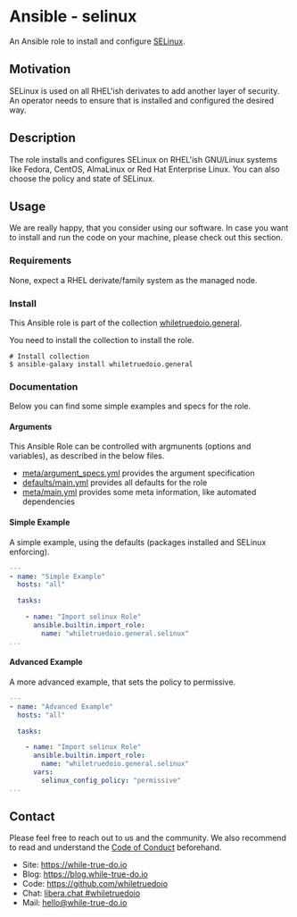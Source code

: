 <!--
reference: https://www.makeareadme.com/
reference: https://commonmark.org/
-->

# Ansible - selinux

An Ansible role to install and configure [SELinux](https://selinuxproject.org/).

## Motivation

SELinux is used on all RHEL'ish derivates to add another layer of security. An
operator needs to ensure that is installed and configured the desired way.

## Description

The role installs and configures SELinux on RHEL'ish GNU/Linux systems like
Fedora, CentOS, AlmaLinux or Red Hat Enterprise Linux. You can also choose the
policy and state of SELinux.

## Usage

We are really happy, that you consider using our software. In case you want to
install and run the code on your machine, please check out this section.

### Requirements

None, expect a RHEL derivate/family system as the managed node.

### Install

This Ansible role is part of the collection
[whiletruedoio.general](https://github.com/whiletruedoio/whiletruedoio.general).

You need to install the collection to install the role.

```shell
# Install collection
$ ansible-galaxy install whiletruedoio.general
```

### Documentation

Below you can find some simple examples and specs for the role.

#### Arguments

This Ansible Role can be controlled with argmunents (options and variables), as
described in the below files.

- [meta/argument_specs.yml](meta/argument_specs.yml) provides the argument
  specification
- [defaults/main.yml](defaults/main.yml) provides all defaults for the role
- [meta/main.yml](meta/main.yml) provides some meta information, like automated
  dependencies

#### Simple Example

A simple example, using the defaults (packages installed and SELinux enforcing).

```yaml
---
- name: "Simple Example"
  hosts: "all"

  tasks:

    - name: "Import selinux Role"
      ansible.builtin.import_role:
        name: "whiletruedoio.general.selinux"
...
```

#### Advanced Example

A more advanced example, that sets the policy to permissive.

```yaml
---
- name: "Advanced Example"
  hosts: "all"

  tasks:

    - name: "Import selinux Role"
      ansible.builtin.import_role:
        name: "whiletruedoio.general.selinux"
      vars:
        selinux_config_policy: "permissive"
...
```

## Contact

Please feel free to reach out to us and the community. We also recommend to read
and understand the
[Code of Conduct](https://github.com/whiletruedoio/.github/blob/main/docs/CODE_OF_CONDUCT.md)
beforehand.

- Site: <https://while-true-do.io>
- Blog: <https://blog.while-true-do.io>
- Code: <https://github.com/whiletruedoio>
- Chat: [libera.chat #whiletruedoio](https://web.libera.chat/gamja/#whiletruedo)
- Mail: [hello@while-true-do.io](mailto:hello@while-true-do.io)
